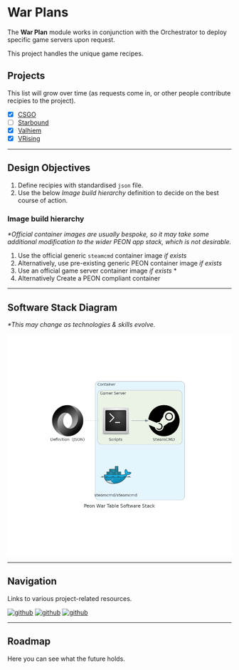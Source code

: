 # War Plans

The **War Plan** module works in conjunction with the Orchestrator to deploy specific game servers upon request.

This project handles the unique game recipes.

## Projects

This list will grow over time (as requests come in, or other people contribute recipies to the project).

- [x] [CSGO](https://github.com/the-peon-project/peon-warplans/tree/main/csgo)
- [ ] [Starbound](https://github.com/the-peon-project/peon-warplans/tree/main/starbound)
- [x] [Valhiem](https://github.com/the-peon-project/peon-warplans/tree/main/valhiem)
- [x] [VRising](https://github.com/the-peon-project/peon-warplans/tree/main/vrising)

---

## Design Objectives

1. Define recipies with standardised `json` file.
2. Use the below *Image build hierarchy* definition to decide on the best course of action.

### Image build hierarchy

*\*Official container images are usually bespoke, so it may take some additional modification to the wider PEON app stack, which is not desirable.*

1. Use the official generic `steamcmd` container image *if exists*
2. Alternatively, use pre-existing generic PEON container image *if exists*
3. Use an official game server container image *if exists* \*
4. Alternatively Create a PEON compliant container

---

## Software Stack Diagram

*\*This may change as technologies & skills evolve.*

![Software Stack](./diagram_warplans.png)

---

## Navigation

Links to various project-related resources.

[![github](../../images/buttons/button_github.svg)](https://github.com/the-peon-project/peon-warplans)
[![github](../../images/buttons/button_bug.svg)](https://github.com/the-peon-project/peon-warplans/issues/new/choose)
[![github](../../images/buttons/button_changelog.svg)](./release_notes/02_warplans.md)

---

## Roadmap

Here you can see what the future holds.
